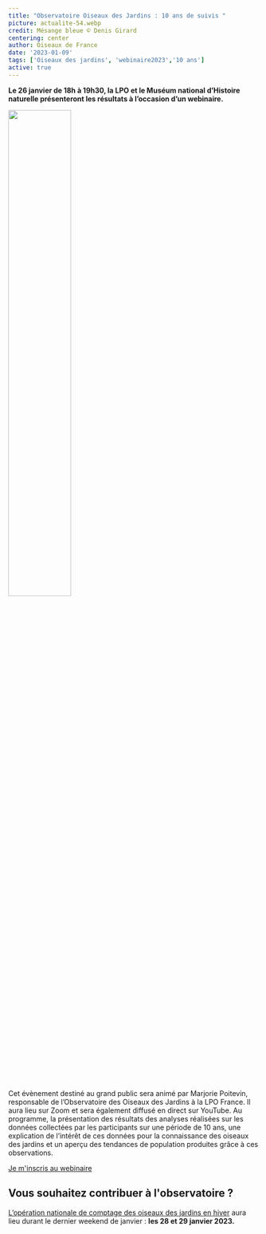 ```yaml
---
title: "Observatoire Oiseaux des Jardins : 10 ans de suivis "
picture: actualite-54.webp
credit: Mésange bleue © Denis Girard
centering: center
author: Oiseaux de France
date: '2023-01-09'
tags: ['Oiseaux des jardins', 'webinaire2023','10 ans']
active: true
---
```


**Le 26 janvier de 18h à 19h30, la LPO et le Muséum national d’Histoire naturelle présenteront les résultats à l’occasion d’un webinaire.**

<img class="InformativePagePicture" style="width: 50%" src="/news/actualite-53.webp"/>
<span class="InformativePagePictureLegend"></span>

Cet évènement destiné au grand public sera animé par Marjorie Poitevin, responsable de l’Observatoire des Oiseaux des Jardins à la LPO France. Il aura lieu sur Zoom et sera également diffusé en direct sur YouTube. 
Au programme, la présentation des résultats des analyses réalisées sur les données collectées par les participants sur une période de 10 ans, une explication de l’intérêt de ces données pour la connaissance des oiseaux des jardins et un aperçu des tendances de population produites grâce à ces observations.

<div style="align-center"><a href="https://landings.emailing.lpo.fr/61d5874f4b4b811a82e72b33/nYJuic_bTd2lJhWjcfYH4w/landing.html"  target="_blank" class="v-btn v-btn--is-elevated  elevation-2 v-size--default success">Je m'inscris au webinaire</a></div>


## Vous souhaitez contribuer à l'observatoire ? 
[L’opération nationale de comptage des oiseaux des jardins en hiver]( https://www.lpo.fr/decouvrir-la-nature/loisirs-nature/agenda-nature/agenda-lpo-france/2023/comptage-national-oiseaux-des-jardins) aura lieu durant le dernier weekend de janvier : **les 28 et 29 janvier 2023.** 


